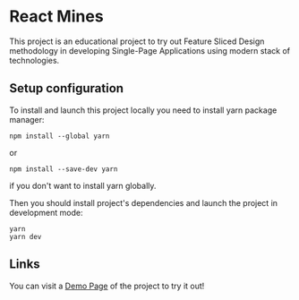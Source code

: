 # React Mines

This project is an educational project to try out Feature Sliced Design methodology in developing Single-Page Applications using modern stack of technologies.

## Setup configuration

To install and launch this project locally you need to install yarn package manager:

```shell
npm install --global yarn
```
or
```shell
npm install --save-dev yarn
```
if you don't want to install yarn globally.

Then you should install project's dependencies and launch the project in development mode:
```shell
yarn
yarn dev
```
## Links

You can visit a [Demo Page](https://mines.lashchev-dev.com) of the project to try it out!